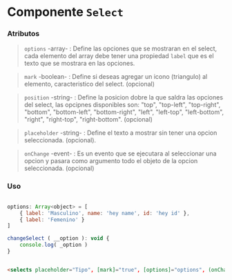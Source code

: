 # Componente `Select`

### Atributos

> `options` -array- : Define las opciones que se mostraran en el select, cada elemento del array debe tener una propiedad `label` que es el texto que se mostrara en las opciones.


> `mark` -boolean- : Define si deseas agregar un icono (triangulo) al elemento, caracteristico del select. (opcional)


> `position` -string- : Define la posicion dobre la que saldra las opciones del select, las opcipnes disponibles son: "top", "top-left", "top-right", "bottom", "bottom-left", "bottom-right", "left", "left-top", "left-bottom", "right", "right-top", "right-bottom". (opcional)


> `placeholder` -string- : Define el texto a mostrar sin tener una opcion seleccionada. (opcional).


> `onChange` -event- : Es un evento que se ejecutara al seleccionar una opcion y pasara como argumento todo el objeto de la opcion seleccionada. (opcional)


### Uso

```javascript

options: Array<object> = [
	{ label: 'Masculino', name: 'hey name', id: 'hey id' },
	{ label: 'Femenino' }
]

changeSelect ( __option ): void {
	console.log( _option )
}

```


```html

<selects placeholder="Tipo", [mark]="true", [options]="options", (onChange)="changeSelect($event)"></selects>

```